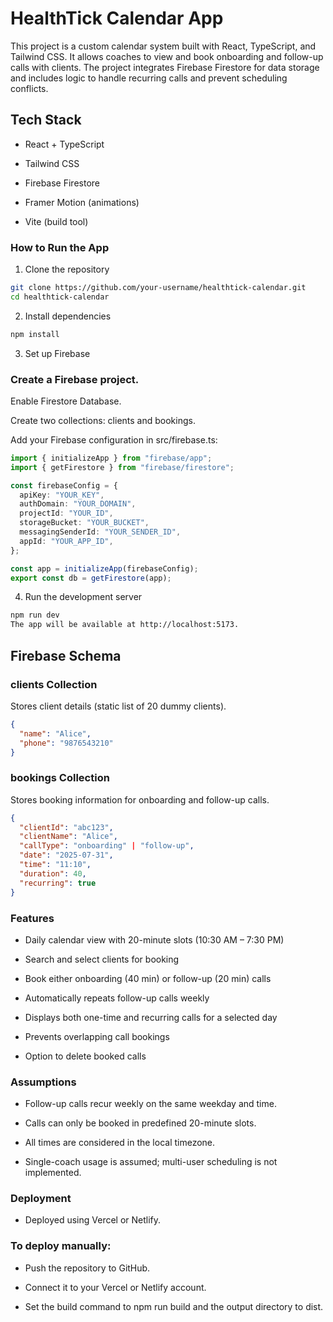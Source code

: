 # HealthTick Calendar App
This project is a custom calendar system built with React, TypeScript, and Tailwind CSS. It allows coaches to view and book onboarding and follow-up calls with clients. The project integrates Firebase Firestore for data storage and includes logic to handle recurring calls and prevent scheduling conflicts.

## Tech Stack
- React + TypeScript

- Tailwind CSS

- Firebase Firestore

- Framer Motion (animations)

- Vite (build tool)

### How to Run the App
1. Clone the repository
```bash 
git clone https://github.com/your-username/healthtick-calendar.git
cd healthtick-calendar
```
2. Install dependencies
```bash
npm install 
```
3. Set up Firebase

### Create a Firebase project.

Enable Firestore Database.

Create two collections: clients and bookings.

Add your Firebase configuration in src/firebase.ts:

```ts
import { initializeApp } from "firebase/app";
import { getFirestore } from "firebase/firestore";

const firebaseConfig = {
  apiKey: "YOUR_KEY",
  authDomain: "YOUR_DOMAIN",
  projectId: "YOUR_ID",
  storageBucket: "YOUR_BUCKET",
  messagingSenderId: "YOUR_SENDER_ID",
  appId: "YOUR_APP_ID",
};

const app = initializeApp(firebaseConfig);
export const db = getFirestore(app);
```
4. Run the development server
```bash
npm run dev
The app will be available at http://localhost:5173.
```
## Firebase Schema

### clients Collection
Stores client details (static list of 20 dummy clients).
```json
{
  "name": "Alice",
  "phone": "9876543210"
}
```
### bookings Collection
Stores booking information for onboarding and follow-up calls.

```json
{
  "clientId": "abc123",
  "clientName": "Alice",
  "callType": "onboarding" | "follow-up",
  "date": "2025-07-31",
  "time": "11:10",
  "duration": 40,
  "recurring": true
}
```
### Features
- Daily calendar view with 20-minute slots (10:30 AM – 7:30 PM)

- Search and select clients for booking

- Book either onboarding (40 min) or follow-up (20 min) calls

- Automatically repeats follow-up calls weekly

- Displays both one-time and recurring calls for a selected day

- Prevents overlapping call bookings

- Option to delete booked calls

### Assumptions
- Follow-up calls recur weekly on the same weekday and time.

 - Calls can only be booked in predefined 20-minute slots.

- All times are considered in the local timezone.

- Single-coach usage is assumed; multi-user scheduling is not implemented.


### Deployment
- Deployed using Vercel or Netlify.

### To deploy manually:

- Push the repository to GitHub.

- Connect it to your Vercel or Netlify account.

- Set the build command to npm run build and the output directory to dist.